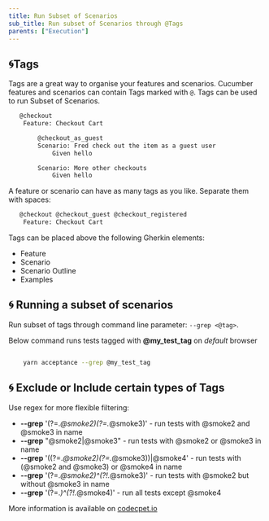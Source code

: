 ```yaml
---
title: Run Subset of Scenarios
sub_title: Run subset of Scenarios through @Tags
parents: ["Execution"]
---
```


## 🌀Tags

Tags are a great way to organise your features and scenarios. Cucumber features and scenarios can contain Tags marked with `@`. Tags can be used to run Subset of Scenarios.

```bash
   @checkout
    Feature: Checkout Cart

        @checkout_as_guest
        Scenario: Fred check out the item as a guest user
            Given hello

        Scenario: More other checkouts
            Given hello
```

A feature or scenario can have as many tags as you like. Separate them with spaces:

```bash
   @checkout @checkout_guest @checkout_registered
    Feature: Checkout Cart
```

Tags can be placed above the following Gherkin elements:

* Feature
* Scenario
* Scenario Outline
* Examples

## 🌀 Running a subset of scenarios

Run subset of tags through command line parameter: `--grep <@tag>`. 

Below command runs tests tagged with **@my\_test\_tag** on _default_ browser

```bash

    yarn acceptance --grep @my_test_tag

```

## 🌀 Exclude or Include certain types of Tags

Use regex for more flexible filtering:

* **\--grep** '(?=.*@smoke2)(?=.*@smoke3)' - run tests with @smoke2 and @smoke3 in name
* **\--grep** "\@smoke2|\@smoke3" - run tests with @smoke2 or @smoke3 in name
* **\--grep** '((?=.*@smoke2)(?=.*@smoke3))|@smoke4' - run tests with (@smoke2 and @smoke3) or @smoke4 in name
* **\--grep** '(?=.*@smoke2)^(?!.*@smoke3)' - run tests with @smoke2 but without @smoke3 in name
* **\--grep** '(?=.*)^(?!.*@smoke4)' - run all tests except @smoke4

More information is available on [codecpet.io](https://codecept.io/bdd/#tags)